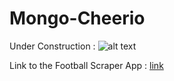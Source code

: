 # Mongo-Cheerio

Under Construction :
![alt text](assets/images/cone.png "Logo Title Text 1")

Link to the Football Scraper App : [link](https://footballscraper.herokuapp.com/)